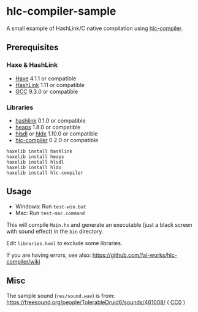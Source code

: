 # hlc-compiler-sample

A small example of HashLink/C native compilation using [hlc-compiler](https://github.com/fal-works/hlc-compiler).

## Prerequisites

### Haxe & HashLink

- [Haxe](https://haxe.org/) 4.1.1 or compatible
- [HashLink](https://hashlink.haxe.org/) 1.11 or compatible
- [GCC](https://gcc.gnu.org/) 9.3.0 or compatible

### Libraries

- [hashlink](https://lib.haxe.org/p/hashlink) 0.1.0 or compatible
- [heaps](https://heaps.io/) 1.8.0 or compatible
- [hlsdl](https://lib.haxe.org/p/hlsdl/) or [hldx](https://lib.haxe.org/p/hldx/) 1.10.0 or compatible
- [hlc-compiler](https://lib.haxe.org/p/hlc-compiler/) 0.2.0 or compatible

```
haxelib install hashlink
haxelib install heaps
haxelib install hlsdl
haxelib install hldx
haxelib install hlc-compiler
```


## Usage

- Windows: Run `test-win.bat`
- Mac: Run `test-mac.command`

This will compile `Main.hx` and generate an executable (just a black screen with sound effect) in the `bin` directory.

Edit `libraries.hxml` to exclude some libraries.

If you are having errors, see also: https://github.com/fal-works/hlc-compiler/wiki


## Misc

The sample sound (`res/sound.wav`) is from: https://freesound.org/people/TolerableDruid6/sounds/461008/ ( [CC0](https://creativecommons.org/publicdomain/zero/1.0/) )
